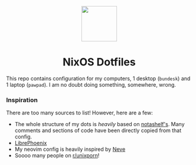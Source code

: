 <div align="center">
<img src="https://raw.githubusercontent.com/NixOS/nixos-artwork/master/logo/nix-snowflake-white.svg" width="96px" height="96px" />
<h1>NixOS Dotfiles</h1>
</div>

This repo contains configuration for my computers, 1 desktop
(`bundesk`) and 1 laptop (`pawpad`). I am no doubt doing something, somewhere, wrong.

### Inspiration

There are too many sources to list! However, here are a few:

- The whole structure of my dots is _heavily_ based on [notashelf's](https://github.com/NotAShelf/nyx). Many comments and sections of code have been directly copied from that config.
- [LibrePhoenix](https://www.youtube.com/@librephoenix/videos)
- My neovim config is heavily inspired by [Neve](https://github.com/redyf/Neve)
- Soooo many people on [r/unixporn](https://reddit.com/r/unixporn)!
